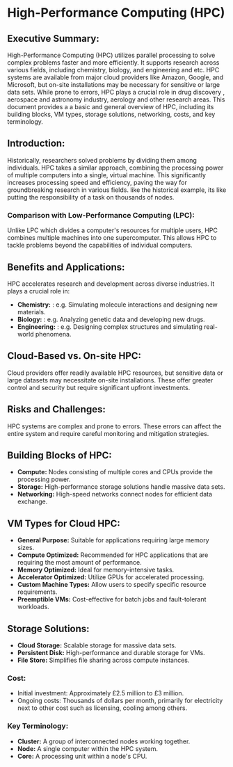 # High-Performance Computing (HPC)

## Executive Summary:

High-Performance Computing (HPC) utilizes parallel processing to solve complex problems faster and more efficiently. It supports research across various fields, including chemistry, biology, and engineering and etc. HPC systems are available from major cloud providers like Amazon, Google, and Microsoft, but on-site installations may be necessary for sensitive or large data sets. While prone to errors, HPC plays a crucial role in drug discovery , aerospace and astronomy industry, aerology and other research areas. This document provides a a basic and general overview of HPC, including its building blocks, VM types, storage solutions, networking, costs, and key terminology.

## Introduction:

Historically, researchers solved problems by dividing them among individuals. HPC takes a similar approach, combining the processing power of multiple computers into a single, virtual machine. This significantly increases processing speed and efficiency, paving the way for groundbreaking research in various fields. like the historical example, its like putting the responsibility of a task on thousands of nodes.

### Comparison with Low-Performance Computing (LPC):

Unlike LPC which divides a computer's resources for multiple users, HPC combines multiple machines into one supercomputer. This allows HPC to tackle problems beyond the capabilities of individual computers.

## Benefits and Applications:

HPC accelerates research and development across diverse industries. It plays a crucial role in:

* **Chemistry:** : e.g. Simulating molecule interactions and designing new materials.
* **Biology:**  : e.g. Analyzing genetic data and developing new drugs.
* **Engineering:** : e.g. Designing complex structures and simulating real-world phenomena.

## Cloud-Based vs. On-site HPC:

Cloud providers offer readily available HPC resources, but sensitive data or large datasets may necessitate on-site installations. These offer greater control and security but require significant upfront investments.

## Risks and Challenges:

HPC systems are complex and prone to errors. These errors can affect the entire system and require careful monitoring and mitigation strategies.


## Building Blocks of HPC:

* **Compute:** Nodes consisting of multiple cores and CPUs provide the processing power.
* **Storage:** High-performance storage solutions handle massive data sets.
* **Networking:** High-speed networks connect nodes for efficient data exchange.

## VM Types for Cloud HPC:

* **General Purpose:** Suitable for applications requiring large memory sizes.
* **Compute Optimized:** Recommended for HPC applications that are requiring the most amount of performance.
* **Memory Optimized:** Ideal for memory-intensive tasks.
* **Accelerator Optimized:** Utilize GPUs for accelerated processing.
* **Custom Machine Types:** Allow users to specify specific resource requirements.
* **Preemptible VMs:** Cost-effective for batch jobs and fault-tolerant workloads.

## Storage Solutions:

* **Cloud Storage:** Scalable storage for massive data sets.
* **Persistent Disk:** High-performance and durable storage for VMs.
* **File Store:** Simplifies file sharing across compute instances.

### Cost:

* Initial investment: Approximately £2.5 million to £3 million.
* Ongoing costs: Thousands of dollars per month, primarily for electricity next to other cost such as licensing, cooling among others.

### Key Terminology:

* **Cluster:** A group of interconnected nodes working together.
* **Node:** A single computer within the HPC system.
* **Core:** A processing unit within a node's CPU.
